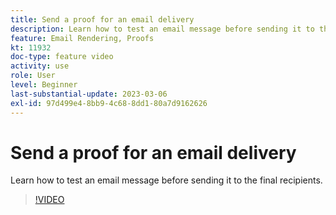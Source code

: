 ```yaml
---
title: Send a proof for an email delivery
description: Learn how to test an email message before sending it to the final recipients.
feature: Email Rendering, Proofs
kt: 11932
doc-type: feature video
activity: use
role: User
level: Beginner
last-substantial-update: 2023-03-06
exl-id: 97d499e4-8bb9-4c68-8dd1-80a7d9162626
---
```

# Send a proof for an email delivery

Learn how to test an email message before sending it to the final recipients.

>[!VIDEO](https://video.tv.adobe.com/v/3416038/?quality=12&learn=on)
